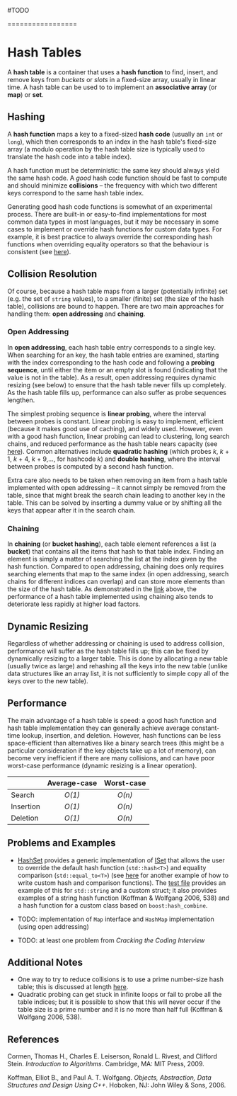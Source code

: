 #TODO

=================

# Hash Tables

A **hash table** is a container that uses a **hash function** to find, insert, and remove keys from *buckets* or *slots* in a fixed-size array, usually in linear time. A hash table can be used to to implement an **associative array** (or **map**) or **set**.

## Hashing

A **hash function** maps a key to a fixed-sized **hash code** (usually an `int` or `long`), which then corresponds to an index in the hash table's fixed-size array (a modulo operation by the hash table size is typically used to translate the hash code into a table index).

A hash function must be deterministic: the same key should always yield the same hash code. A _good_ hash code function should be fast to compute and should minimize **collisions** – the frequency with which two different keys correspond to the same hash table index.

Generating good hash code functions is somewhat of an experimental process. There are built-in or easy-to-find implementations for most common data types in most languages, but it may be necessary in some cases to implement or override hash functions for custom data types. For example, it is best practice to always override the corresponding hash functions when overriding equality operators so that the behaviour is consistent (see [here](https://www.geeksforgeeks.org/override-equalsobject-hashcode-method/)). 

## Collision Resolution

Of course, because a hash table maps from a larger (potentially infinite) set (e.g. the set of `string` values), to a smaller (finite) set (the size of the hash table), collisions are bound to happen. There are two main approaches for handling them: **open addressing** and **chaining**. 

### Open Addressing

In **open addressing**, each hash table entry corresponds to a single key. When searching for an key, the hash table entries are examined, starting with the index corresponding to the hash code and following a **probing sequence**, until either the item or an empty slot is found (indicating that the value is not in the table). As a result, open addressing requires dynamic resizing (see below) to ensure that the hash table never fills up completely. As the hash table fills up, performance can also suffer as probe sequences lengthen.

The simplest probing sequence is **linear probing**, where the interval between probes is constant. Linear probing is easy to implement, efficient (because it makes good use of caching), and widely used. However, even with a good hash function, linear probing can lead to clustering, long search chains, and reduced performance as the hash table nears capacity (see [here](https://upload.wikimedia.org/wikipedia/commons/1/1c/Hash_table_average_insertion_time.png)). Common alternatives include **quadratic hashing** (which probes _k_, _k_ + 1, _k_ + 4, _k_ + 9,..., for hashcode _k_) and **double hashing**, where the interval between probes is computed by a second hash function.

Extra care also needs to be taken when removing an item from a hash table implemented with open addressing – it cannot simply be removed from the table, since that might break the search chain leading to another key in the table. This can be solved by inserting a dummy value or by shifting all the keys that appear after it in the search chain.

### Chaining

In **chaining** (or **bucket hashing**), each table element references a list (a **bucket**) that contains all the items that hash to that table index. Finding an element is simply a matter of searching the list at the index given by the hash function. Compared to open addressing, chaining does only requires searching elements that map to the same index (in open addressing, search chains for different indices can overlap) and can store more elements than the size of the hash table. As demonstrated in the [link](https://upload.wikimedia.org/wikipedia/commons/1/1c/Hash_table_average_insertion_time.png) above, the performance of a hash table implemented using chaining also tends to deteriorate less rapidly at higher load factors.

## Dynamic Resizing

Regardless of whether addressing or chaining is used to address collision, performance will suffer as the hash table fills up; this can be fixed by dynamically resizing to a larger table. This is done by allocating a new table (usually twice as large) and rehashing all the keys into the new table (unlike data structures like an array list, it is not sufficiently to simple copy all of the keys over to the new table).

## Performance

The main advantage of a hash table is speed: a good hash function and hash table implementation they can generally achieve average constant-time lookup, insertion, and deletion. However, hash functions can be less space-efficient than alternatives like a binary search trees (this might be a particular consideration if the key objects take up a lot of memory), can become very inefficient if there are many collisions, and can have poor worst-case performance (dynamic resizing is a linear operation).

|             | Average-case | Worst-case |
|-------------|:------------:|:----------:|
| Search      | _O(1)_       | _O(n)_     |
| Insertion   | _O(1)_       | _O(n)_     |
| Deletion    | _O(1)_       | _O(n)_     |


## Problems and Examples

* [HashSet](HashSet.h) provides a generic implementation of [ISet](ISet.h) that allows the user to override the default hash function (`std::hash<T>`) and equality comparison (`std::equal_to<T>`) (see [here](https://thispointer.com/using-unordered_set-with-custom-hasher-and-comparision-function/) for another example of how to write custom hash and comparison functions). The [test file](tst_HashSet.cpp) provides an example of this for `std::string` and a custom struct; it also provides examples of a string hash function (Koffman & Wolfgang 2006, 538) and a hash function for a custom class based on `boost:hash_combine`. 

* TODO: implementation of `Map` interface and `HashMap` implementation (using open addressing)
* TODO: at least one problem from _Cracking the Coding Interview_

## Additional Notes

* One way to try to reduce collisions is to use a prime number-size hash table; this is discussed at length [here](https://stackoverflow.com/questions/1145217/why-should-hash-functions-use-a-prime-number-modulus).
* Quadratic probing can get stuck in infinite loops or fail to probe all the table indices; but it is possible to show that this will never occur if the table size is a prime number and it is no more than half full (Koffman & Wolfgang 2006, 538).

## References

Cormen, Thomas H., Charles E. Leiserson, Ronald L. Rivest, and Clifford Stein. _Introduction to Algorithms_. Cambridge, MA: MIT Press, 2009.

Koffman, Elliot B., and Paul A. T. Wolfgang. _Objects, Abstraction, Data Structures and Design Using C++_. Hoboken, NJ: John Wiley &amp; Sons, 2006.
